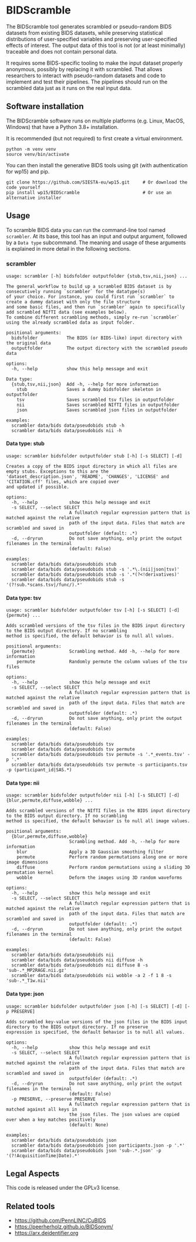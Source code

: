 # BIDScramble

The BIDScramble tool generates scrambled or pseudo-random BIDS datasets from existing BIDS datasets, while preserving statistical distributions of user-specified variables and preserving user-specified effects of interest. The output data of this tool is not (or at least minimally) traceable and does not contain personal data.

It requires some BIDS-specific tooling to make the input dataset properly anonymous, possibly by replacing it with scrambled. That allows researchers to interact with pseudo-random datasets and code to implement and test their pipelines. The pipelines should run on the scrambled data just as it runs on the real input data.

## Software installation

The BIDScramble software runs on multiple platforms (e.g. Linux, MacOS, Windows) that have a Python 3.8+ installation.

It is recommended (but not required) to first create a virtual environment.

```console
python -m venv venv
source venv/bin/activate
```

You can then install the generative BIDS tools using git (with authentication for wp15) and pip.

```console
git clone https://github.com/SIESTA-eu/wp15.git     # Or download the code yourself
pip install wp15/BIDScramble                        # Or use an alternative installer
```

## Usage

To scramble BIDS data you can run the command-line tool named ``scrambler``. At its base, this tool has an input and output argument, followed by a ``Data type`` subcommand. The meaning and usage of these arguments is explained in more detail in the following sections.

### scrambler

```
usage: scrambler [-h] bidsfolder outputfolder {stub,tsv,nii,json} ...

The general workflow to build up a scrambled BIDS dataset is by consecutively running `scrambler` for the datatype(s)
of your choice. For instance, you could first run `scrambler` to create a dummy dataset with only the file structure
and some basic files, and then run `scrambler` again to specifically add scrambled NIfTI data (see examples below).
To combine different scrambling methods, simply re-run `scrambler` using the already scrambled data as input folder.

positional arguments:
  bidsfolder           The BIDS (or BIDS-like) input directory with the original data
  outputfolder         The output directory with the scrambled pseudo data

options:
  -h, --help           show this help message and exit

Data type:
  {stub,tsv,nii,json}  Add -h, --help for more information
    stub               Saves a dummy bidsfolder skeleton in outputfolder
    tsv                Saves scrambled tsv files in outputfolder
    nii                Saves scrambled NIfTI files in outputfolder
    json               Saves scrambled json files in outputfolder

examples:
  scrambler data/bids data/pseudobids stub -h
  scrambler data/bids data/pseudobids nii -h
```

#### Data type: stub

```
usage: scrambler bidsfolder outputfolder stub [-h] [-s SELECT] [-d]

Creates a copy of the BIDS input directory in which all files are empty stubs. Exceptions to this are the
'dataset_description.json', 'README', 'CHANGES', 'LICENSE' and 'CITATION.cff' files, which are copied over
and updated if possible.

options:
  -h, --help            show this help message and exit
  -s SELECT, --select SELECT
                        A fullmatch regular expression pattern that is matched against the relative
                        path of the input data. Files that match are scrambled and saved in
                        outputfolder (default: .*)
  -d, --dryrun          Do not save anything, only print the output filenames in the terminal
                        (default: False)

examples:
  scrambler data/bids data/pseudobids stub
  scrambler data/bids data/pseudobids stub -s '.*\.(nii|json|tsv)'
  scrambler data/bids data/pseudobids stub -s '.*(?<!derivatives)'
  scrambler data/bids data/pseudobids stub -s '(?!sub.*scans.tsv|/func/).*'
```

#### Data type: tsv

```
usage: scrambler bidsfolder outputfolder tsv [-h] [-s SELECT] [-d] {permute} ...

Adds scrambled versions of the tsv files in the BIDS input directory to the BIDS output directory. If no scrambling
method is specified, the default behavior is to null all values.

positional arguments:
  {permute}             Scrambling method. Add -h, --help for more information
    permute             Randomly permute the column values of the tsv files

options:
  -h, --help            show this help message and exit
  -s SELECT, --select SELECT
                        A fullmatch regular expression pattern that is matched against the relative
                        path of the input data. Files that match are scrambled and saved in
                        outputfolder (default: .*)
  -d, --dryrun          Do not save anything, only print the output filenames in the terminal
                        (default: False)

examples:
  scrambler data/bids data/pseudobids tsv
  scrambler data/bids data/pseudobids tsv permute
  scrambler data/bids data/pseudobids tsv permute -s '.*_events.tsv' -p '.*'
  scrambler data/bids data/pseudobids tsv permute -s participants.tsv -p (participant_id|SAS.*)
```

#### Data type: nii

```
usage: scrambler bidsfolder outputfolder nii [-h] [-s SELECT] [-d] {blur,permute,diffuse,wobble} ...

Adds scrambled versions of the NIfTI files in the BIDS input directory to the BIDS output directory. If no scrambling
method is specified, the default behavior is to null all image values.

positional arguments:
  {blur,permute,diffuse,wobble}
                        Scrambling method. Add -h, --help for more information
    blur                Apply a 3D Gaussian smoothing filter
    permute             Perform random permutations along one or more image dimensions
    diffuse             Perform random permutations using a sliding 3D permutation kernel
    wobble              Deform the images using 3D random waveforms

options:
  -h, --help            show this help message and exit
  -s SELECT, --select SELECT
                        A fullmatch regular expression pattern that is matched against the relative
                        path of the input data. Files that match are scrambled and saved in
                        outputfolder (default: .*)
  -d, --dryrun          Do not save anything, only print the output filenames in the terminal
                        (default: False)

examples:
  scrambler data/bids data/pseudobids nii
  scrambler data/bids data/pseudobids nii diffuse -h
  scrambler data/bids data/pseudobids nii diffuse 8 -s 'sub-.*_MP2RAGE.nii.gz'
  scrambler data/bids data/pseudobids nii wobble -a 2 -f 1 8 -s 'sub-.*_T1w.nii'
```

#### Data type: json

```
usage: scrambler bidsfolder outputfolder json [-h] [-s SELECT] [-d] [-p PRESERVE]

Adds scrambled key-value versions of the json files in the BIDS input directory to the BIDS output directory. If no preserve
expression is specified, the default behavior is to null all values.

options:
  -h, --help            show this help message and exit
  -s SELECT, --select SELECT
                        A fullmatch regular expression pattern that is matched against the relative
                        path of the input data. Files that match are scrambled and saved in
                        outputfolder (default: .*)
  -d, --dryrun          Do not save anything, only print the output filenames in the terminal
                        (default: False)
  -p PRESERVE, --preserve PRESERVE
                        A fullmatch regular expression pattern that is matched against all keys in
                        the json files. The json values are copied over when a key matches positively
                        (default: None)

examples:
  scrambler data/bids data/pseudobids json
  scrambler data/bids data/pseudobids json participants.json -p '.*'
  scrambler data/bids data/pseudobids json 'sub-.*.json' -p '(?!AcquisitionTime|Date).*'
```

## Legal Aspects

This code is released under the GPLv3 license.

## Related tools

- https://github.com/PennLINC/CuBIDS
- https://peerherholz.github.io/BIDSonym/
- https://arx.deidentifier.org
